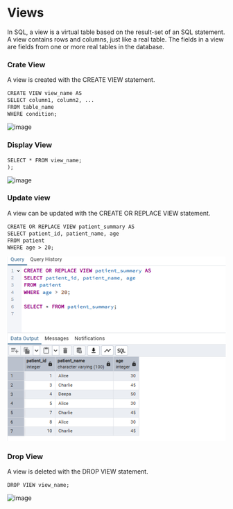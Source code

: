 # Views
In SQL, a view is a virtual table based on the result-set of an SQL statement.  
A view contains rows and columns, just like a real table. The fields in a view are fields from one or more real tables in the database.

### Crate View
A view is created with the CREATE VIEW statement. 

    CREATE VIEW view_name AS
    SELECT column1, column2, ...
    FROM table_name
    WHERE condition;
![image]()
### Display View
    SELECT * FROM view_name;
    );
![image]()
### Update view
A view can be updated with the CREATE OR REPLACE VIEW statement.

    CREATE OR REPLACE VIEW patient_summary AS
    SELECT patient_id, patient_name, age
    FROM patient
    WHERE age > 20;
![image](https://github.com/Dharanish-24/Day07_Sql_Internship/blob/main/Screenshot%202025-07-03%20122332.png)
### Drop View
A view is deleted with the DROP VIEW statement.
    
    DROP VIEW view_name;
![image]()



    

